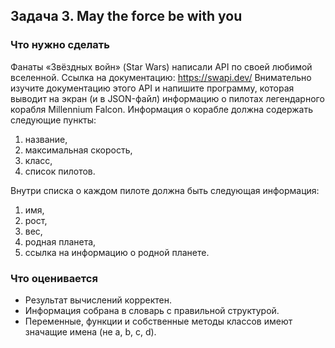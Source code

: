 ## Задача 3. May the force be with you
### Что нужно сделать
Фанаты «Звёздных войн» (Star Wars) написали API по своей любимой вселенной. Ссылка на документацию: https://swapi.dev/ 
Внимательно изучите документацию этого API и напишите программу, которая выводит на экран (и в JSON-файл) информацию о пилотах легендарного корабля Millennium Falcon.
Информация о корабле должна содержать следующие пункты:

1) название,
2) максимальная скорость,
3) класс,
4) список пилотов.

Внутри списка о каждом пилоте должна быть следующая информация:

1) имя,
2) рост,
3) вес,
4) родная планета,
5) ссылка на информацию о родной планете.

### Что оценивается

- Результат вычислений корректен.
- Информация собрана в словарь с правильной структурой.
- Переменные, функции и собственные методы классов имеют значащие имена (не a, b, c, d).

